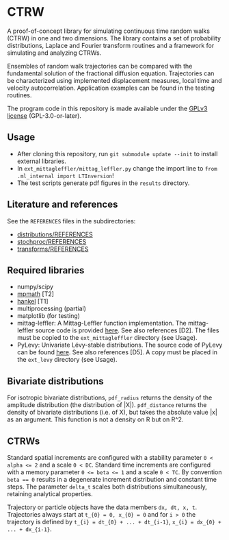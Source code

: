 # CTRW

A proof-of-concept library for simulating continuous time random walks (CTRW) in one and two dimensions.
The library contains a set of probability distributions, Laplace and Fourier transform routines and a framework for simulating and analyzing CTRWs.

Ensembles of random walk trajectories can be compared with the fundamental solution of the fractional diffusion equation.
Trajectories can be characterized using implemented displacement measures, local time and velocity autocorrelation.
Application examples can be found in the testing routines.

The program code in this repository is made available under the [GPLv3 license](COPYING) (GPL-3.0-or-later).


## Usage

* After cloning this repository, run `git submodule update --init` to install external libraries.
* In `ext_mittagleffler/mittag_leffler.py` change the import line to `from .ml_internal import LTInversion`!
* The test scripts generate pdf figures in the `results` directory.


## Literature and references

See the `REFERENCES` files in the subdirectories:
* [distributions/REFERENCES](distributions/REFERENCES)
* [stochproc/REFERENCES](stochproc/REFERENCES)
* [transforms/REFERENCES](transforms/REFERENCES)

## Required libraries

 * numpy/scipy
 * [mpmath](http://mpmath.org) [T2]
 * [hankel](https://hankel.readthedocs.io/en/latest) [T1]
 * multiprocessing (partial)
 * matplotlib (for testing)
 * mittag-leffler:
 A Mittag-Leffler function implementation.
 The mittag-leffler source code is provided [here](https://github.com/khinsen/mittag-leffler).
 See also references [D2].
 The files must be copied to the `ext_mittagleffler` directory (see Usage).
 * PyLevy:
 Univariate Lévy-stable distributions. 
 The source code of PyLevy can be found [here](https://github.com/josemiotto/pylevy).
 See also references [D5].
 A copy must be placed in the `ext_levy` directory (see Usage).

## Bivariate distributions

For isotropic bivariate distributions, `pdf_radius` returns the density of the amplitude distribution (the distribution of |X|).
`pdf_distance` returns the density of bivariate distributions (i.e. of X), but takes the absolute value |x| as an argument.
This function is not a density on R but on R^2.


## CTRWs

Standard spatial increments are configured with a stability parameter `0 < alpha <= 2` and a scale `0 < DC`.
Standard time increments are configured with a memory parameter `0 <= beta <= 1` and a scale `0 < TC`.
By convention `beta == 0` results in a degenerate increment distribution and constant time steps.
The parameter `delta_t` scales both distributions simultaneously, retaining analytical properties.

Trajectory or particle objects have the data members `dx, dt, x, t`.
Trajectories always start at `t_{0} = 0, x_{0} = 0` and for `i > 0` the trajectory is defined by 
`t_{i} = dt_{0} + ... + dt_{i-1}`, `x_{i} = dx_{0} + ... + dx_{i-1}`.
